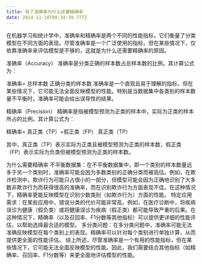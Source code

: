 ```yaml
---
title: 有了准确率为什么还要精确率
date: 2024-11-18T00:34:39.777Z
---
```


在机器学习和统计学中，准确率和精确率是两个不同的性能指标，它们衡量了分类模型在不同方面的表现。尽管准确率是一个广泛使用的指标，但在某些情况下，仅依靠准确率来评估模型是不够的，这就是为什么还需要精确率的原因。

准确率（Accuracy）
准确率是分类正确的样本数占总样本数的比例。其计算公式为：

准确率= 
总样本数
正确分类的样本数
​
准确率是一个直观且易于理解的指标，但在某些情况下，它可能无法全面反映模型的性能。特别是当数据集中各类别的样本数量不平衡时，准确率可能会给出误导性的结果。

精确率（Precision）
精确率是指被模型预测为正类的样本中，实际为正类的样本所占的比例。其计算公式为：

精确率= 
真正类（TP）+假正类（FP）
真正类（TP）
 
其中，真正类（TP）表示实际为正类且被模型预测为正类的样本数，假正类（FP）表示实际为负类但被模型预测为正类的样本数。

为什么需要精确率
不平衡数据集：在不平衡数据集中，即一个类别的样本数量远多于另一个类别时，准确率可能会因为多数类别的正确分类而被高估。例如，在欺诈检测中，欺诈行为可能只占很小的一部分，但模型可能会因为正确地识别了大多数非欺诈行为而获得很高的准确率，而在识别欺诈行为方面表现不佳。在这种情况下，精确率更能反映模型在识别少数类别（如欺诈行为）方面的性能。
特定应用需求：在某些应用中，错误分类的代价可能非常高。例如，在医疗诊断中，将疾病误诊为健康（假负类）或将健康误诊为疾病（假正类）都可能导致严重的后果。在这种情况下，精确率（以及召回率、F1分数等其他指标）可以提供更详细的性能评估，以帮助选择最合适的模型。
多分类问题：在多分类问题中，准确率可能无法准确反映模型在每个类别上的表现。精确率可以针对每个类别进行单独计算，从而提供更全面的性能评估。
综上所述，尽管准确率是一个有用的性能指标，但在某些情况下，它可能无法全面反映模型的性能。因此，我们需要结合其他指标（如精确率、召回率、F1分数等）来更全面地评估模型的性能。